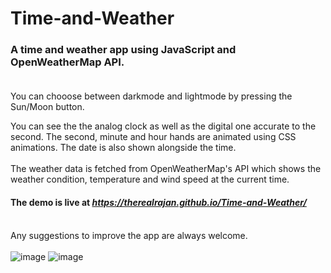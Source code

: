 # Time-and-Weather
### A time and weather app using JavaScript and OpenWeatherMap API.<br><br>
You can chooose between darkmode and lightmode by pressing the Sun/Moon button. <br>

You can see the the analog clock as well as the digital one accurate to the second. The second, minute and hour hands are animated using CSS animations. 
The date is also shown alongside the time. <br><br>
The weather data is fetched from OpenWeatherMap's API which shows the weather condition, temperature and wind speed at the current time. <br>
#### The demo is live at  *https://therealrajan.github.io/Time-and-Weather/* <br><br>
Any suggestions to improve the app are always welcome. <br><br>
![image](https://user-images.githubusercontent.com/22878736/128603230-3f6be1eb-88d4-430b-89a1-ed7312555143.png)
![image](https://user-images.githubusercontent.com/22878736/128603239-a01fed62-4b65-4230-ba48-553524c9bbdb.png)

